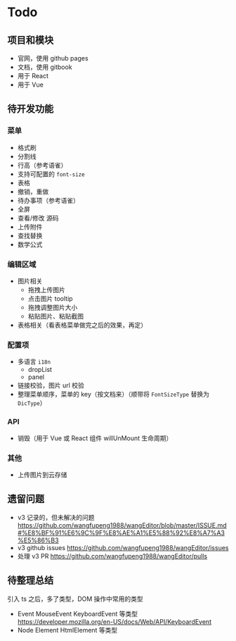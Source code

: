 # Todo

## 项目和模块

- 官网，使用 github pages
- 文档，使用 gitbook
- 用于 React
- 用于 Vue

## 待开发功能

### 菜单

- 格式刷
- 分割线
- 行高（参考语雀）
- 支持可配置的 `font-size`
- 表格
- 撤销，重做
- 待办事项（参考语雀）
- 全屏
- 查看/修改 源码
- 上传附件
- 查找替换
- 数学公式

### 编辑区域

- 图片相关
    - 拖拽上传图片
    - 点击图片 tooltip
    - 拖拽调整图片大小
    - 粘贴图片、粘贴截图
- 表格相关（看表格菜单做完之后的效果，再定）

### 配置项

- 多语言 `i18n`
    - dropList
    - panel
- 链接校验，图片 url 校验
- 整理菜单顺序，菜单的 key（按文档来）（顺带将 `FontSizeType` 替换为 `DicType`）

### API

- 销毁（用于 Vue 或 React 组件 willUnMount 生命周期）

### 其他

- 上传图片到云存储

## 遗留问题

- v3 记录的，但未解决的问题 https://github.com/wangfupeng1988/wangEditor/blob/master/ISSUE.md#%E8%BF%91%E6%9C%9F%E8%AE%A1%E5%88%92%E8%A7%A3%E5%86%B3
- v3 github issues https://github.com/wangfupeng1988/wangEditor/issues
- 处理 v3 PR https://github.com/wangfupeng1988/wangEditor/pulls

## 待整理总结

引入 ts 之后，多了类型，DOM 操作中常用的类型

- Event MouseEvent KeyboardEvent 等类型 https://developer.mozilla.org/en-US/docs/Web/API/KeyboardEvent
- Node Element HtmlElement 等类型
